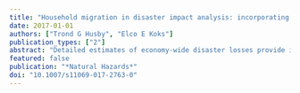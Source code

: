 ```yaml
---
title: "Household migration in disaster impact analysis: incorporating behavioural responses to risk"
date: 2017-01-01
authors: ["Trond G Husby", "Elco E Koks"]
publication_types: ["2"]
abstract: "Detailed estimates of economy-wide disaster losses provide important inputs for disaster risk management. The most common models used to estimate losses are input–output (IO) and computable general equilibrium (CGE) models. A key strength of these models is their ability to capture the ripple effects, whereby the impacts of a disaster are transmitted to regions and sectors that are not directly affected by the event. One important transmission channel is household migration. Changes in the spatial distribution of people are likely to have substantial impacts on local labour and housing markets. In this paper, we argue that IO and CGE models suffer from limitations in representing household migration under disaster risk. We suggest combining IO and CGE models with agent-based models to improve the representation of migration in disaster impact analysis."
featured: false
publication: "*Natural Hazards*"
doi: "10.1007/s11069-017-2763-0"
---
```


